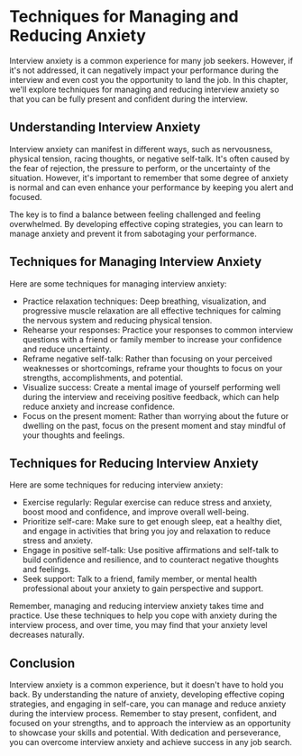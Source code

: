 Techniques for Managing and Reducing Anxiety
======================================================================================

Interview anxiety is a common experience for many job seekers. However, if it's not addressed, it can negatively impact your performance during the interview and even cost you the opportunity to land the job. In this chapter, we'll explore techniques for managing and reducing interview anxiety so that you can be fully present and confident during the interview.

Understanding Interview Anxiety
-------------------------------

Interview anxiety can manifest in different ways, such as nervousness, physical tension, racing thoughts, or negative self-talk. It's often caused by the fear of rejection, the pressure to perform, or the uncertainty of the situation. However, it's important to remember that some degree of anxiety is normal and can even enhance your performance by keeping you alert and focused.

The key is to find a balance between feeling challenged and feeling overwhelmed. By developing effective coping strategies, you can learn to manage anxiety and prevent it from sabotaging your performance.

Techniques for Managing Interview Anxiety
-----------------------------------------

Here are some techniques for managing interview anxiety:

* Practice relaxation techniques: Deep breathing, visualization, and progressive muscle relaxation are all effective techniques for calming the nervous system and reducing physical tension.
* Rehearse your responses: Practice your responses to common interview questions with a friend or family member to increase your confidence and reduce uncertainty.
* Reframe negative self-talk: Rather than focusing on your perceived weaknesses or shortcomings, reframe your thoughts to focus on your strengths, accomplishments, and potential.
* Visualize success: Create a mental image of yourself performing well during the interview and receiving positive feedback, which can help reduce anxiety and increase confidence.
* Focus on the present moment: Rather than worrying about the future or dwelling on the past, focus on the present moment and stay mindful of your thoughts and feelings.

Techniques for Reducing Interview Anxiety
-----------------------------------------

Here are some techniques for reducing interview anxiety:

* Exercise regularly: Regular exercise can reduce stress and anxiety, boost mood and confidence, and improve overall well-being.
* Prioritize self-care: Make sure to get enough sleep, eat a healthy diet, and engage in activities that bring you joy and relaxation to reduce stress and anxiety.
* Engage in positive self-talk: Use positive affirmations and self-talk to build confidence and resilience, and to counteract negative thoughts and feelings.
* Seek support: Talk to a friend, family member, or mental health professional about your anxiety to gain perspective and support.

Remember, managing and reducing interview anxiety takes time and practice. Use these techniques to help you cope with anxiety during the interview process, and over time, you may find that your anxiety level decreases naturally.

Conclusion
----------

Interview anxiety is a common experience, but it doesn't have to hold you back. By understanding the nature of anxiety, developing effective coping strategies, and engaging in self-care, you can manage and reduce anxiety during the interview process. Remember to stay present, confident, and focused on your strengths, and to approach the interview as an opportunity to showcase your skills and potential. With dedication and perseverance, you can overcome interview anxiety and achieve success in any job search.
